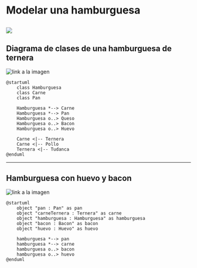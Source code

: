 # Modelar una hamburguesa
![](https://encrypted-tbn0.gstatic.com/images?q=tbn:ANd9GcReiiryTPGhlfOAdu-yLmN0U-nAZi2jIHIBWg&usqp=CAU)
---
## Diagrama de clases de una hamburguesa de ternera
![link a la imagen](https://www.plantuml.com/plantuml/png/ROqn2iCm34LtdK9pmJb12Q5TCgRG2_mwfejjWHrrwk4hYeQKz4-FfmUQ-eQsQSaKCthd6UMXxQcfmyqLhIRd1PM8TWsVGXWzEMYhVwGCmyWtGpdg2wBygMTDBo7RzmMVto7mFHasxDKYEGlvmIjTKIEOR5EggvRy0G00)
```
@startuml
    class Hamburguesa
    class Carne
    class Pan

    Hamburguesa *--> Carne
    Hamburguesa *--> Pan
    Hamburguesa o..> Queso
    Hamburguesa o..> Bacon
    Hamburguesa o..> Huevo

    Carne <|-- Ternera
    Carne <|-- Pollo
    Ternera <|-- Tudanca 
@enduml
```
---
## Hamburguesa con huevo y bacon
![link a la imagen](https://www.plantuml.com/plantuml/png/SoWkIImgAStDuUBAJyfAJIvHK2f8p5EmKWX8p5DII2nM0FBWCic9HNcf8Qb0eYWHg0JA0Yi3Iy4LPYJc9fKMfPUc5eFKUS1v4BL8id0TIOd9-I1hdK0qM1LO165YQMfPFiWi40sM1ujmWG2oRLgwkdOWDsC8Gbo88folfsS7iGPJ668V5vT3QbuAC7G0)
```
@startuml
    object "pan : Pan" as pan
    object "carneTernera : Ternera" as carne
    object "hamburguesa : Hamburguesa" as hamburguesa
    object "bacon : Bacon" as bacon
    object "huevo : Huevo" as huevo

    hamburguesa *--> pan
    hamburguesa *--> carne
    hamburguesa o..> bacon
    hamburguesa o..> huevo 
@enduml
```